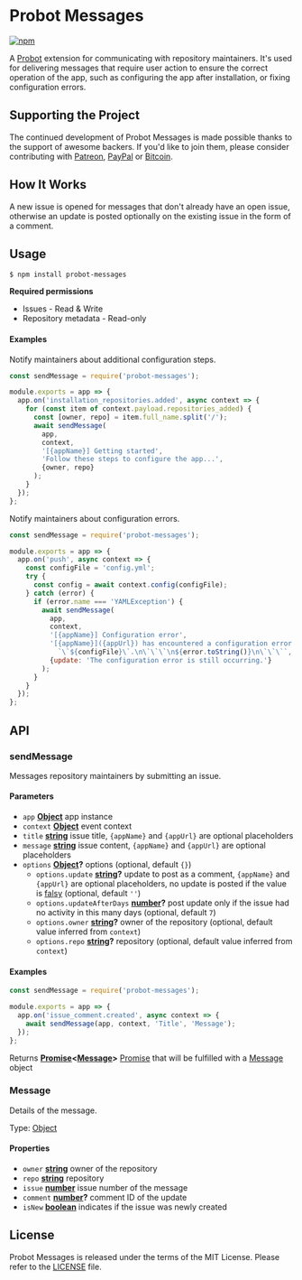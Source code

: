 # Probot Messages

[![npm](https://img.shields.io/npm/v/probot-messages.svg?style=flat-square&colorB=007EC6)](https://www.npmjs.com/package/probot-messages)

A [Probot](https://github.com/probot/probot) extension for communicating with
repository maintainers. It's used for delivering messages that
require user action to ensure the correct operation of the app, such as
configuring the app after installation, or fixing configuration errors.

## Supporting the Project

The continued development of Probot Messages is made possible
thanks to the support of awesome backers. If you'd like to join them,
please consider contributing with [Patreon](https://goo.gl/qRhKSW),
[PayPal](https://goo.gl/5FnBaw) or [Bitcoin](https://goo.gl/uJUAaU).

## How It Works

A new issue is opened for messages that don't already have an open issue,
otherwise an update is posted optionally on the existing issue
in the form of a comment.

## Usage

```shell
$ npm install probot-messages
```

**Required permissions**

-   Issues - Read & Write
-   Repository metadata - Read-only

#### Examples

Notify maintainers about additional configuration steps.

```javascript
const sendMessage = require('probot-messages');

module.exports = app => {
  app.on('installation_repositories.added', async context => {
    for (const item of context.payload.repositories_added) {
      const [owner, repo] = item.full_name.split('/');
      await sendMessage(
        app,
        context,
        '[{appName}] Getting started',
        'Follow these steps to configure the app...',
        {owner, repo}
      );
    }
  });
};
```

Notify maintainers about configuration errors.

```javascript
const sendMessage = require('probot-messages');

module.exports = app => {
  app.on('push', async context => {
    const configFile = 'config.yml';
    try {
      const config = await context.config(configFile);
    } catch (error) {
      if (error.name === 'YAMLException') {
        await sendMessage(
          app,
          context,
          '[{appName}] Configuration error',
          '[{appName}]({appUrl}) has encountered a configuration error in ' +
            `\`${configFile}\`.\n\`\`\`\n${error.toString()}\n\`\`\``,
          {update: 'The configuration error is still occurring.'}
        );
      }
    }
  });
};
```

## API

<!-- Generated by documentation.js. Update this documentation by updating the source code. -->

### sendMessage

Messages repository maintainers by submitting an issue.

#### Parameters

-   `app` **[Object](https://developer.mozilla.org/docs/Web/JavaScript/Reference/Global_Objects/Object)** app instance
-   `context` **[Object](https://developer.mozilla.org/docs/Web/JavaScript/Reference/Global_Objects/Object)** event context
-   `title` **[string](https://developer.mozilla.org/docs/Web/JavaScript/Reference/Global_Objects/String)** issue title, `{appName}` and `{appUrl}`
      are optional placeholders
-   `message` **[string](https://developer.mozilla.org/docs/Web/JavaScript/Reference/Global_Objects/String)** issue content, `{appName}` and `{appUrl}`
      are optional placeholders
-   `options` **[Object](https://developer.mozilla.org/docs/Web/JavaScript/Reference/Global_Objects/Object)?** options (optional, default `{}`)
    -   `options.update` **[string](https://developer.mozilla.org/docs/Web/JavaScript/Reference/Global_Objects/String)?** update to post as a comment, `{appName}`
          and `{appUrl}` are optional placeholders, no update is posted if the value
          is [falsy](https://developer.mozilla.org/en-US/docs/Glossary/Falsy) (optional, default `''`)
    -   `options.updateAfterDays` **[number](https://developer.mozilla.org/docs/Web/JavaScript/Reference/Global_Objects/Number)?** post update only if the issue
          had no activity in this many days (optional, default `7`)
    -   `options.owner` **[string](https://developer.mozilla.org/docs/Web/JavaScript/Reference/Global_Objects/String)?** owner of the repository
          (optional, default value inferred from `context`)
    -   `options.repo` **[string](https://developer.mozilla.org/docs/Web/JavaScript/Reference/Global_Objects/String)?** repository
          (optional, default value inferred from `context`)

#### Examples

```javascript
const sendMessage = require('probot-messages');

module.exports = app => {
  app.on('issue_comment.created', async context => {
    await sendMessage(app, context, 'Title', 'Message');
  });
};
```

Returns **[Promise](https://developer.mozilla.org/docs/Web/JavaScript/Reference/Global_Objects/Promise)&lt;[Message](#message)>** [Promise](https://developer.mozilla.org/docs/Web/JavaScript/Reference/Global_Objects/Promise)
  that will be fulfilled with a [Message](#message) object

### Message

Details of the message.

Type: [Object](https://developer.mozilla.org/docs/Web/JavaScript/Reference/Global_Objects/Object)

#### Properties

-   `owner` **[string](https://developer.mozilla.org/docs/Web/JavaScript/Reference/Global_Objects/String)** owner of the repository
-   `repo` **[string](https://developer.mozilla.org/docs/Web/JavaScript/Reference/Global_Objects/String)** repository
-   `issue` **[number](https://developer.mozilla.org/docs/Web/JavaScript/Reference/Global_Objects/Number)** issue number of the message
-   `comment` **[number](https://developer.mozilla.org/docs/Web/JavaScript/Reference/Global_Objects/Number)?** comment ID of the update
-   `isNew` **[boolean](https://developer.mozilla.org/docs/Web/JavaScript/Reference/Global_Objects/Boolean)** indicates if the issue was newly created

## License

Probot Messages is released under the terms of the MIT License.
Please refer to the [LICENSE](LICENSE) file.
